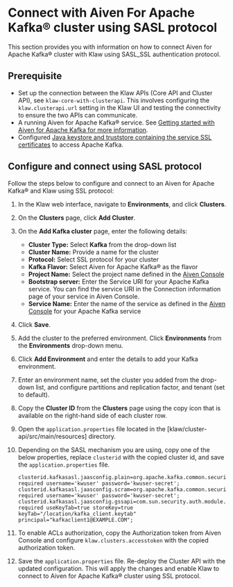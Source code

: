 # Connect with Aiven For Apache Kafka® cluster using SASL protocol

This section provides you with information on how to connect Aiven for
Apache Kafka® cluster with Klaw using SASL_SSL authentication protocol.

## Prerequisite

-   Set up the connection between the Klaw APIs (Core API and Cluster
    API), see `klaw-core-with-clusterapi`.
    This involves configuring the `klaw.clusterapi.url` setting in the
    Klaw UI and testing the connectivity to ensure the two APIs can
    communicate.
-   A running Aiven for Apache Kafka® service. See [Getting started with
    Aiven for Apache Kafka for more
    information](https://docs.aiven.io/docs/products/kafka/getting-started.html).
-   Configured [Java keystore and truststore containing the service SSL
    certificates](https://docs.aiven.io/docs/products/kafka/howto/keystore-truststore.html)
    to access Apache Kafka.

## Configure and connect using SASL protocol

Follow the steps below to configure and connect to an Aiven for Apache
Kafka® and Klaw using SSL protocol:

1.  In the Klaw web interface, navigate to **Environments**, and click
    **Clusters**.
2.  On the **Clusters** page, click **Add Cluster**.
3.  On the **Add Kafka cluster** page, enter the following details:
    -   **Cluster Type:** Select **Kafka** from the drop-down list
    -   **Cluster Name:** Provide a name for the cluster
    -   **Protocol:** Select SSL protocol for your cluster
    -   **Kafka Flavor:** Select Aiven for Apache Kafka® as the flavor
    -   **Project Name:** Select the project name defined in the [Aiven
        Console](https://console.aiven.io/)
    -   **Bootstrap server:** Enter the Service URI for your Apache Kafka
        service. You can find the service URI in the Connection information
        page of your service in Aiven Console.
    -   **Service Name:** Enter the name of the service as defined in the [Aiven Console](https://console.aiven.io/) for your Apache Kafka service
4.  Click **Save**.
5.  Add the cluster to the preferred environment. Click **Environments**
    from the **Environments** drop-down menu.
6.  Click **Add Environment** and enter the details to add your Kafka
    environment.
7.  Enter an environment name, set the cluster you added from the
    drop-down list, and configure partitions and replication factor, and
    tenant (set to default).
8.  Copy the **Cluster ID** from the **Clusters** page using the copy
    icon that is available on the right-hand side of each cluster
    row.
9.  Open the `application.properties` file located in the
    [klaw/cluster-api/src/main/resources] directory.
10. Depending on the SASL mechanism you are using, copy one of the below properties, replace `clusterid` with the copied cluster id, and save the `application.properties` file.
    
    ```
    clusterid.kafkasasl.jaasconfig.plain=org.apache.kafka.common.security.plain.PlainLoginModule required username='kwuser' password='kwuser-secret';
    clusterid.kafkasasl.jaasconfig.scram=org.apache.kafka.common.security.scram.ScramLoginModule required username='kwuser' password='kwuser-secret';
    clusterid.kafkasasl.jaasconfig.gssapi=com.sun.security.auth.module.Krb5LoginModule required useKeyTab=true storeKey=true keyTab="/location/kafka_client.keytab" principal="kafkaclient1@EXAMPLE.COM";
    ```
11. To enable ACLs authorization, copy the Authorization token from
    Aiven Console and configure `klaw.clusters.accesstoken` with the
    copied authorization token.
12. Save the `application.properties` file. Re-deploy the Cluster API
    with the updated configuration. This will apply the changes and
    enable Klaw to connect to Aiven for Apache Kafka® cluster using SSL
    protocol.
